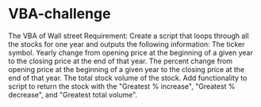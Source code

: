 # VBA-challenge
The VBA of Wall street
Requirement:
Create a script that loops through all the stocks for one year and outputs the following information:
  The ticker symbol.
  Yearly change from opening price at the beginning of a given year to the closing price at the end of that year.
  The percent change from opening price at the beginning of a given year to the closing price at the end of that year.
  The total stock volume of the stock.
  Add functionality to script to return the stock with the "Greatest % increase", "Greatest % decrease", and "Greatest total volume". 
  
